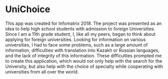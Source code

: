# UniChoice

This app was created for Infomatrix 2018. The project was presented as an idea to help high school students with admission to
foreign Universities. Since I am a 11th grade student, I, like all my peers, began to think about applying for foreign universities. Looking for information on various universities, I had to face some problems, such as a large amount of information, difficulties with translation into Kazakh or Russian languages, and the lack of integrity of this information. These difficulties prompted me to create this application, which would not only help with the search for the University, but also help with the choice of specialty while cooperating with universities from all over the world.
